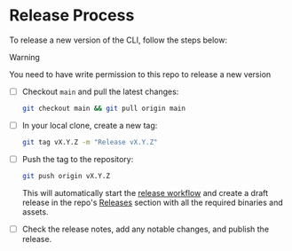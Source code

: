 # Release Process

<!-- Taken from https://github.com/Layr-Labs/eigenlayer-cli/blob/4ab21e57e58a7bd4008465818ed43910a2507b8b/README.md?plain=1#L134 -->

To release a new version of the CLI, follow the steps below:

> [!WARNING]
> You need to have write permission to this repo to release a new version

- [ ] Checkout `main` and pull the latest changes:

    ```sh
    git checkout main && git pull origin main
    ```

- [ ] In your local clone, create a new tag:

    ```sh
    git tag vX.Y.Z -m "Release vX.Y.Z"
    ```

- [ ] Push the tag to the repository:

    ```bash
    git push origin vX.Y.Z
    ```

    This will automatically start the [release workflow](./.github/workflows/release.yml) and create a draft release in the repo's [Releases](https://github.com/Layr-Labs/avs-devnet/releases) section with all the required binaries and assets.

- [ ] Check the release notes, add any notable changes, and publish the release.
